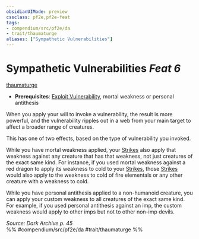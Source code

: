 ```yaml
---
obsidianUIMode: preview
cssclass: pf2e,pf2e-feat
tags:
- compendium/src/pf2e/da
- trait/thaumaturge
aliases: ["Sympathetic Vulnerabilities"]
---
```

# Sympathetic Vulnerabilities  *Feat 6*  
[thaumaturge](/rules/traits/thaumaturge-da.md)  

- **Prerequisites**: [Exploit Vulnerability](/rules/actions/exploit-vulnerability-da.md), mortal weakness or personal antithesis

When you apply your will to invoke a vulnerability, the result is more powerful, and the vulnerability ripples out in a web from your main target to affect a broader range of creatures.

This has one of two effects, based on the type of vulnerability you invoked.

While you have mortal weakness applied, your [Strikes](/rules/actions/strike.md) also apply that weakness against any creature that has that weakness, not just creatures of the exact same kind. For instance, if you used mortal weakness against a red dragon to apply its weakness to cold to your [Strikes](/rules/actions/strike.md), those [Strikes](/rules/actions/strike.md) would also apply to the weakness to cold of fire elementals or any other creature with a weakness to cold.

While you have personal antithesis applied to a non-humanoid creature, you can apply your custom weakness to all creatures of the exact same kind. For example, if you used personal antithesis against an imp, the custom weakness would apply to other imps but not to other non-imp devils.

*Source: Dark Archive p. 45*  
%% #compendium/src/pf2e/da #trait/thaumaturge %%